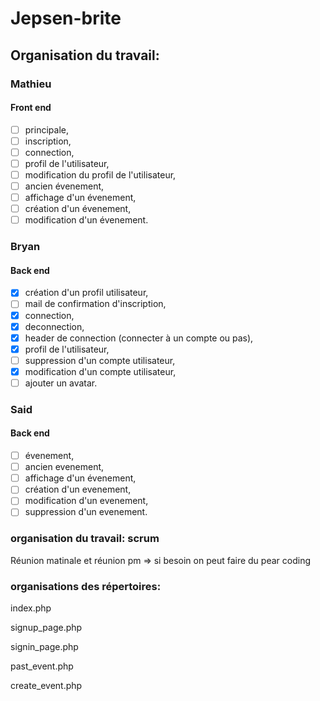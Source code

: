 # Jepsen-brite

## Organisation du travail: 

### Mathieu  
  #### Front end
- [ ] principale,
- [ ] inscription,
- [ ] connection,
- [ ] profil de l'utilisateur,
- [ ] modification du profil de l'utilisateur,
- [ ] ancien évenement,
- [ ] affichage d'un évenement,
- [ ] création d'un évenement,
- [ ] modification d'un évenement.

### Bryan
  #### Back end
- [x] création d'un profil utilisateur, 
- [ ] mail de confirmation d'inscription, 
- [x] connection, 
- [x] deconnection,
- [x] header de connection (connecter à un compte ou pas),
- [x] profil de l'utilisateur, 
- [ ] suppression d'un compte utilisateur, 
- [x] modification d'un compte utilisateur,
- [ ] ajouter un avatar.

### Said
  #### Back end 
- [ ] évenement, 
- [ ] ancien evenement, 
- [ ] affichage d'un évenement, 
- [ ] création d'un evenement, 
- [ ] modification d'un evenement, 
- [ ] suppression d'un evenement.

### organisation du travail: scrum

Réunion matinale et réunion pm => si besoin on peut faire du pear coding

### organisations des répertoires:

index.php

signup_page.php

signin_page.php

past_event.php

create_event.php

